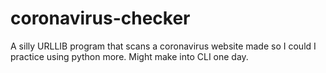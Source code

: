 # coronavirus-checker
A silly URLLIB program that scans a coronavirus website made so I could I practice using python more. Might make into CLI one day.
